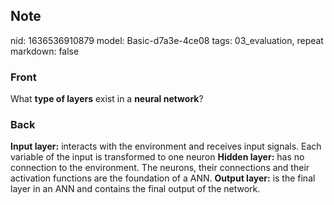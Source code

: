## Note
nid: 1636536910879
model: Basic-d7a3e-4ce08
tags: 03_evaluation, repeat
markdown: false

### Front
What <b>type of layers</b> exist in a <b>neural network</b>?

### Back
<b>Input layer:</b> interacts with the environment and receives
input signals. Each variable of the input is transformed to one
neuron <b>Hidden layer:</b> has no connection to the environment.
The neurons, their connections and their activation functions are
the foundation of a ANN. <b>Output layer:</b> is the final layer in
an ANN and contains the final output of the network.
